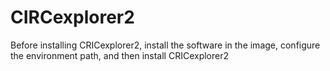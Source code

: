 # CIRCexplorer2
Before installing CRICexplorer2, install the software in the image, configure the environment path, and then install CRICexplorer2
